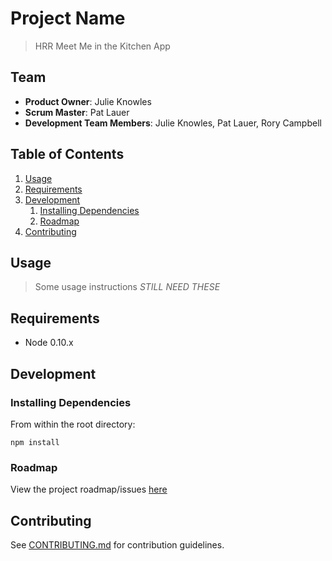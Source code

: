 # Project Name

> HRR Meet Me in the Kitchen App

## Team

  - __Product Owner__: Julie Knowles
  - __Scrum Master__: Pat Lauer
  - __Development Team Members__: Julie Knowles, Pat Lauer, Rory Campbell

## Table of Contents

1. [Usage](#Usage)
1. [Requirements](#requirements)
1. [Development](#development)
    1. [Installing Dependencies](#installing-dependencies)
    1. [Roadmap](#roadmap)
1. [Contributing](#contributing)

## Usage

> Some usage instructions *STILL NEED THESE*

## Requirements

- Node 0.10.x

## Development

### Installing Dependencies

From within the root directory:

    npm install

### Roadmap

View the project roadmap/issues [here](https://waffle.io/kitchencooks/kitchencooks "KitchenCooks Roadmap/Issues")


## Contributing

See [CONTRIBUTING.md](CONTRIBUTING.md) for contribution guidelines.
